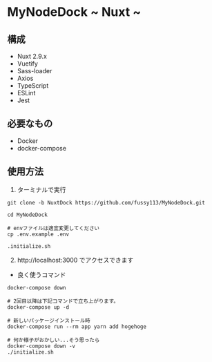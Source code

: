 # MyNodeDock ~ Nuxt ~

## 構成

* Nuxt 2.9.x
* Vuetify
* Sass-loader
* Axios
* TypeScript
* ESLint
* Jest

## 必要なもの

* Docker
* docker-compose

## 使用方法

1. ターミナルで実行

```
git clone -b NuxtDock https://github.com/fussy113/MyNodeDock.git

cd MyNodeDock

# envファイルは適宜変更してください
cp .env.example .env

.initialize.sh
```

2. http://localhost:3000 でアクセスできます

* 良く使うコマンド

```
docker-compose down

# 2回目以降は下記コマンドで立ち上がります。
docker-compose up -d

# 新しいパッケージインストール時
docker-compose run --rm app yarn add hogehoge

# 何か様子がおかしい...そう思ったら
docker-compose down -v
./initialize.sh
```
